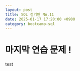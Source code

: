 ```yaml
---
layout: post
title: SQL 걷기반 No.11
date: 2025-01-17 17:20:00 +0900
category: bootcamp-sql
---
```


# 마지막 연습 문제 !

test